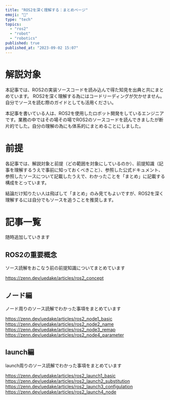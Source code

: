 ```yaml
---
title: "ROS2を深く理解する：まとめページ"
emoji: "📘"
type: "tech"
topics:
  - "ros2"
  - "robot"
  - "robotics"
published: true
published_at: "2023-09-02 15:07"
---
```


# 解説対象

本記事では、ROS2の実装ソースコードを読み込んで得た知見を出典と共にまとめています。
ROS2を深く理解する為にはコードリーディングが欠かせません。自分でソースを読む際のガイドとしても活用ください。

本記事を書いている人は、ROS2を使用したロボット開発をしているエンジニアです。業務の中ではその場その場でROS2のソースコードを読んできましたが断片的でした。自分の理解の為にも体系的にまとめることにしました。

# 前提
各記事では、解説対象と前提（どの範囲を対象にしているのか）、前提知識（記事を理解するうえで事前に知っておくべきこと）、参照した公式ドキュメント、参照したソースについて記載したうえで、わかったことを「まとめ」に記載する構成をとっています。

結論だけ知りたい人は飛ばして「まとめ」のみ見てもよいですが、ROS2を深く理解するには自分でもソースを追うことを推奨します。

# 記事一覧

随時追加していきます

## ROS2の重要概念

ソース読解をおこなう前の前提知識についてまとめています

https://zenn.dev/uedake/articles/ros2_concept

## ノード編

ノード周りのソース読解でわかった事項をまとめています

https://zenn.dev/uedake/articles/ros2_node1_basic
https://zenn.dev/uedake/articles/ros2_node2_name
https://zenn.dev/uedake/articles/ros2_node3_remap
https://zenn.dev/uedake/articles/ros2_node4_parameter

## launch編

launch周りのソース読解でわかった事項をまとめています

https://zenn.dev/uedake/articles/ros2_launch1_basic
https://zenn.dev/uedake/articles/ros2_launch2_substitution
https://zenn.dev/uedake/articles/ros2_launch3_configulation
https://zenn.dev/uedake/articles/ros2_launch4_node
